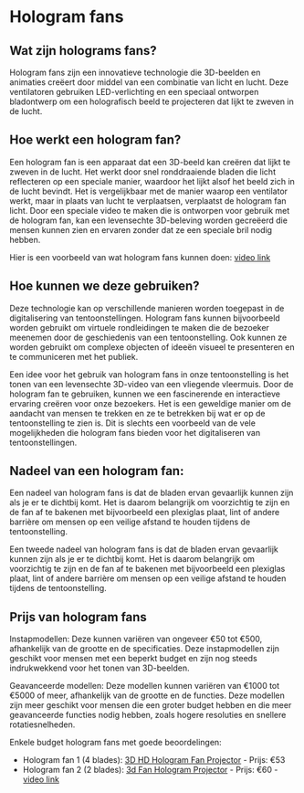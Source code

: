 # Hologram fans

## Wat zijn holograms fans?
Hologram fans zijn een innovatieve technologie die 3D-beelden en animaties creëert door middel van een combinatie van licht en lucht. Deze ventilatoren gebruiken LED-verlichting en een speciaal ontworpen bladontwerp om een holografisch beeld te projecteren dat lijkt te zweven in de lucht.

## Hoe werkt een hologram fan? 
Een hologram fan is een apparaat dat een 3D-beeld kan creëren dat lijkt te zweven in de lucht. Het werkt door snel ronddraaiende bladen die licht reflecteren op een speciale manier, waardoor het lijkt alsof het beeld zich in de lucht bevindt. Het is vergelijkbaar met de manier waarop een ventilator werkt, maar in plaats van lucht te verplaatsen, verplaatst de hologram fan licht. Door een speciale video te maken die is ontworpen voor gebruik met de hologram fan, kan een levensechte 3D-beleving worden gecreëerd die mensen kunnen zien en ervaren zonder dat ze een speciale bril nodig hebben.

Hier is een voorbeeld van wat hologram fans kunnen doen: [video link](https://www.youtube.com/watch?v=ul5MUpXruRs)

## Hoe kunnen we deze gebruiken? 
Deze technologie kan op verschillende manieren worden toegepast in de digitalisering van tentoonstellingen. Hologram fans kunnen bijvoorbeeld worden gebruikt om virtuele rondleidingen te maken die de bezoeker meenemen door de geschiedenis van een tentoonstelling. Ook kunnen ze worden gebruikt om complexe objecten of ideeën visueel te presenteren en te communiceren met het publiek.

Een idee voor het gebruik van hologram fans in onze tentoonstelling is het tonen van een levensechte 3D-video van een vliegende vleermuis. Door de hologram fan te gebruiken, kunnen we een fascinerende en interactieve ervaring creëren voor onze bezoekers. Het is een geweldige manier om de aandacht van mensen te trekken en ze te betrekken bij wat er op de tentoonstelling te zien is. Dit is slechts een voorbeeld van de vele mogelijkheden die hologram fans bieden voor het digitaliseren van tentoonstellingen. 

## Nadeel van een hologram fan: 
Een nadeel van hologram fans is dat de bladen ervan gevaarlijk kunnen zijn als je er te dichtbij komt. Het is daarom belangrijk om voorzichtig te zijn en de fan af te bakenen met bijvoorbeeld een plexiglas plaat, lint of andere barrière om mensen op een veilige afstand te houden tijdens de tentoonstelling.

Een tweede nadeel van hologram fans is dat de bladen ervan gevaarlijk kunnen zijn als je er te dichtbij komt. Het is daarom belangrijk om voorzichtig te zijn en de fan af te bakenen met bijvoorbeeld een plexiglas plaat, lint of andere barrière om mensen op een veilige afstand te houden tijdens de tentoonstelling.
## Prijs van hologram fans
Instapmodellen: Deze kunnen variëren van ongeveer €50 tot €500, afhankelijk van de grootte en de specificaties. Deze instapmodellen zijn geschikt voor mensen met een beperkt budget en zijn nog steeds indrukwekkend voor het tonen van 3D-beelden.

Geavanceerde modellen: Deze modellen kunnen variëren van €1000 tot €5000 of meer, afhankelijk van de grootte en de functies. Deze modellen zijn meer geschikt voor mensen die een groter budget hebben en die meer geavanceerde functies nodig hebben, zoals hogere resoluties en snellere rotatiesnelheden.

Enkele budget hologram fans met goede beoordelingen: 
* Hologram fan 1 (4 blades): [3D HD Hologram Fan Projector](https://www.aliexpress.com/item/1005004524022989.html?spm=a2g0o.productlist.main.21.7c035de2plsIep&algo_pvid=12eb691b-fa80-4c40-a06c-b6304eca4869&algo_exp_id=12eb691b-fa80-4c40-a06c-b6304eca4869-10&pdp_npi=3%40dis%21EUR%2197.56%2152.88%21%21%21%21%21%402145277316832825302273448d07b5%2112000029469442959%21sea%21BE%210&curPageLogUid=5joOfegM3vpj) - Prijs: €53
* Hologram fan 2 (2 blades): [3d Fan Hologram Projector](https://www.aliexpress.com/item/1005002085354552.html?spm=a2g0o.order_list.0.0.21ef1802yHYjwh&aff_fcid=16a027929644458b8d6165aa31e45421-1683282721918-04995-_AMf4jp&tt=CPS_NORMAL&aff_fsk=_AMf4jp&aff_platform=portals-tool&sk=_AMf4jp&aff_trace_key=16a027929644458b8d6165aa31e45421-1683282721918-04995-_AMf4jp&terminal_id=b03e205cf78449cea206888f5b108078&afSmartRedirect=y) - Prijs: €60 - [video link](https://youtu.be/bT716nyK0AY)
